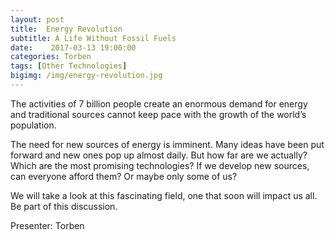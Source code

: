 ```yaml
---
layout: post
title:  Energy Revolution
subtitle: A Life Without Fossil Fuels
date:    2017-03-13 19:00:00
categories: Torben
tags: [Other Technologies]
bigimg: /img/energy-revolution.jpg
---
```


The activities of 7 billion people create an enormous demand for energy and traditional sources cannot keep pace with the growth of the world’s population. 

The need for new sources of energy is imminent. Many ideas have been put forward and new ones pop up almost daily.	But how far are we actually? Which are the most promising technologies? If we develop new sources, can everyone afford them? Or maybe only some of us?

We will take a look at this fascinating field, one that soon will impact us all.
Be part of this discussion.

Presenter: Torben
